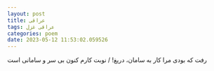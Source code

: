 ```yaml
---
layout: post
title: عراقی
tags: عراقی غزل
categories: poem
date: 2023-05-12 11:53:02.059526
---
```


رفت که بودی مرا کار به سامان، دریغ! / نوبت کارم کنون بی سر و سامانی است